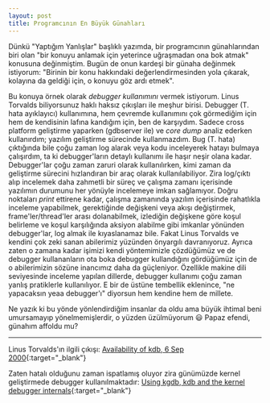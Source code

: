 ```yaml
---
layout: post
title: Programcının En Büyük Günahları
---
```


Dünkü "Yaptığım Yanlışlar" başlıklı yazımda, bir programcının günahlarından biri olan "bir konuyu anlamak için yeterince uğraşmadan ona bok atmak" konusuna değinmiştim. Bugün de onun kardeşi bir günaha değinmek istiyorum: "Birinin bir konu hakkındaki değerlendirmesinden yola çıkarak, kolayına da geldiği için, o konuyu göz ardı etmek".

Bu konuya örnek olarak *debugger kullanımını* vermek istiyorum. Linus Torvalds biliyorsunuz haklı haksız çıkışları ile meşhur birisi. Debugger (T. hata ayıklayıcı) kullanımına, hem çevremde kullanımını çok görmediğim için hem de kendisinin lafına kandığım için, ben de karşıydım. Sadece cross platform geliştirme yaparken (gdbserver ile) ve *core dump* analiz ederken kullanırdım; yazılım geliştirme sürecinde kullanmazdım. Bug (T. hata) çıktığında bile çoğu zaman log alarak veya kodu inceleyerek hatayı bulmaya çalışırdım, ta ki debugger'ların detaylı kullanımı ile haşır neşir olana kadar. Debugger'lar çoğu zaman zaruri olarak kullanılırken, kimi zaman da geliştirme sürecini hızlandıran bir araç olarak kullanılabiliyor. Zira log/çıktı alıp incelemek daha zahmetli bir süreç ve çalışma zamanı içerisinde yazılımın durumunu her yönüyle incelemeye imkan sağlamıyor. Doğru noktaları *print* ettirene kadar, çalışma zamanında yazılım içerisinde rahatlıkla inceleme yapabilmek, gerektiğinde değişkeni veya akışı değiştirmek, frame'ler/thread'ler arası dolanabilmek, izlediğin değişkene göre koşul belirleme ve koşul karşılığında aksiyon alabilme gibi imkanlar yönünden debugger'lar, log almak ile kıyaslanamaz bile. Fakat Linus Torvalds ve kendini çok zeki sanan abilerimiz yüzünden önyargılı davranıyoruz. Ayrıca zaten o zamana kadar işimizi kendi yöntemimizle çözdüğümüz ve de debugger kullananların ota boka debugger kullandığını gördüğümüz için de o abilerimizin sözüne inancımız daha da güçleniyor. Özellikle makine dili seviyesinde inceleme yapılan dillerde, debugger kullanımı çoğu zaman yanlış pratiklerle kullanılıyor. E bir de üstüne tembellik eklenince, "ne yapacaksın yeaa debugger'ı" diyorsun hem kendine hem de millete.

Ne yazık ki bu yönde yönlendirdiğim insanlar da oldu ama büyük ihtimal beni umursamayıp yönelmemişlerdir, o yüzden üzülmüyorum 😃 Papaz efendi, günahım affoldu mu?

---

Linus Torvalds'ın ilgili çıkışı: [Availability of kdb, 6 Sep 2000](https://lkml.org/lkml/2000/9/6/65){:target="_blank"}

Zaten hatalı olduğunu zaman ispatlamış oluyor zira günümüzde kernel geliştirmede debugger kullanılmaktadır: [Using kgdb, kdb and the kernel debugger internals](https://docs.kernel.org/dev-tools/kgdb.html){:target="_blank"}